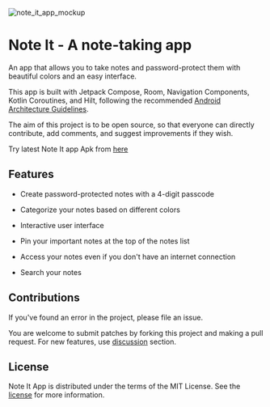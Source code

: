 ![note_it_app_mockup](https://user-images.githubusercontent.com/83108424/205505348-d7a5ffcc-a402-4e23-8f4d-b6ee3de801a2.png)

# Note It - A note-taking app

An app that allows you to take notes and password-protect them with beautiful colors and an easy interface.

This app is built with Jetpack Compose, Room, Navigation Components, Kotlin Coroutines, and Hilt, following the recommended [Android Architecture Guidelines](https://developer.android.com/topic/architecture).

The aim of this project is to be open source, so that everyone can directly contribute, add comments, and suggest improvements if they wish.

Try latest Note It app Apk from [here](https://github.com/shivam-gupta007/Note-It/releases/tag/v1.0.0)

## Features
- Create password-protected notes with a 4-digit passcode

- Categorize your notes based on different colors

- Interactive user interface

- Pin your important notes at the top of the notes list

- Access your notes even if you don't have an internet connection

- Search your notes 

## Contributions

If you've found an error in the project, please file an issue.

You are welcome to submit patches by forking this project and making a pull request.
For new features, use [discussion]() section.

## License

Note It App is distributed under the terms of the MIT License. See the [license]() for more information.


